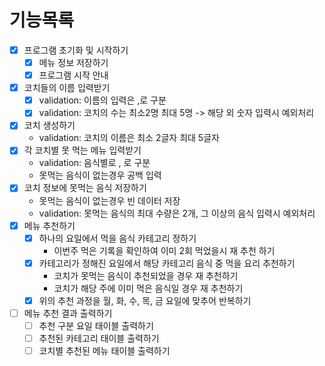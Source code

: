 # 기능목록

- [x] 프로그램 초기화 및 시작하기
  - [x] 메뉴 정보 저장하기
  - [x] 프로그램 시작 안내
- [x] 코치들의 이름 입력받기
  - [x] validation: 이름의 입력은 ,로 구분
  - [x] validation: 코치의 수는 최소2명 최대 5명 -> 해당 외 숫자 입력시 예외처리
- [x] 코치 생성하기
  - validation: 코치의 이름은 최소 2글자 최대 5글자
- [x] 각 코치별 못 먹는 메뉴 입력받기
  - validation: 음식별로 , 로 구분
  - 못먹는 음식이 없는경우 공백 입력
- [x] 코치 정보에 못먹는 음식 저장하기
  - 못먹는 음식이 없는경우 빈 데이터 저장
  - validation: 못먹는 음식의 최대 수량은 2개, 그 이상의 음식 입력시 예외처리
- [x] 메뉴 추천하기
  - [x] 하나의 요일에서 먹을 음식 카테고리 정하기
    - 이번주 먹은 기록을 확인하여 이미 2회 먹었을시 재 추천 하기
  - [x] 카테고리가 정해진 요일에서 해당 카테고리 음식 중 먹을 요리 추천하기
    - 코치가 못먹는 음식이 추천되었을 경우 재 추천하기
    - 코치가 해당 주에 이미 먹은 음식일 경우 재 추천하기
  - [x] 위의 추천 과정을 월, 화, 수, 목, 금 요일에 맞추어 반복하기
- [ ] 메뉴 추천 결과 출력하기
  - [ ] 추천 구분 요일 태이블 출력하기
  - [ ] 추천된 카테고리 태이블 출력하기
  - [ ] 코치별 추천된 메뉴 태이블 출력하기